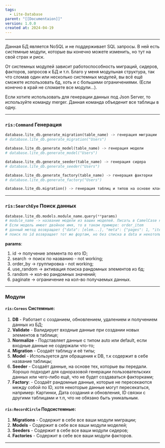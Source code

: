 ```yaml
---
tags:
  - Lite-Database
parent: "[[Documentaion]]"
version: 1.0.0
created at: 2024-04-19
---
```

---

Данная БД является NoSQL и не поддерживает SQL запросы. В ней есть системные модули, которые вы конечно можете изменить, но тут на свой страх и риск.

От системных модулей зависит работоспособность миграций, сидеров, факторов, запросов к БД и т.п. Благо у меня модульная структура, так что сломав один или несколько системных модулей, вы всё ещё сможете использовать бд, хоть и с большими ограничениями. (Если конечно в край не сломаете все модули...).

Если хотите использовать для генерации данных под Json Server, то используйте команду merger. Данная команда объеденит все таблицы в одну.

---

### `ris:Command` Генерация

```python  
database.lite_db.generate_migration(table_name) -> генерация миграции
# database.lite_db.generate_migration("Users")

database.lite_db.generate_model(table_name) -> генерация модели
# database.lite_db.generate_model("Users")

database.lite_db.generate_seeder(table_name) -> генерация сидера
# database.lite_db.generate_seeder("Users")

database.lite_db.generate_factory(table_name) -> генерация факторки
# database.lite_db.generate_factory("Users")

database.lite_db.migration() -> генерация таблиц и типов на основе класса миграции    database.lite_db.seeder() -> генерация данных    database.lite_db.factory() -> database.lite_db.fresh() -> регенерация всех данных (таблицы, типы, сидеров и фактороки)
```  

---

### `ris:SearchEye` Поиск данных  
```python  
database.lite_db.models.module_name.query(**params)    
# module_name -> название модели из ваших моделей. Писать в CamelCase не надо.
# Если модель имеет двойное имя, то в таком примере: order_item
# данный метод возвращает {"data": [elem...], "meta": {"pages": 1, "items": 0, "total_items": 0}}
# поиск по id возвращает тот же фортам, но без списка в data и некотопых ключей в meta
```  

**params**:  
1. id -> получение элемента по его ID;  
2. search -> поиск по названию - not working;  
3. order_by -> группировка - not working;  
4. use_random -> активация поиска рандомных элементов из бд;  
5. random -> кол-во рандомных значений;  
6. paginate -> ограничение на кол-во получаемых данных.  
  
---  
  
### Модули  
  
#### `ris:Coreos` Системные:  
1. **DB** - Работает с созданием, обновлением, удалением и получением данных из БД;  
2. **Validate** - Валидирует входные данные при создании новых элементов в таблице;
3. **Normalize** - Подставляет данные с типом auto или default, если входные данные не содержали что-то;
4. **Migration** - Создаёт таблицу и её типы;
5. **Model** - Используется для обращения к DB, т.к содержит в себе название таблицы;
6. **Seeder** - Создаёт данные, на основе тех, которые вы передали. Хорошо подходит для одноразовой генерации пользовательских данных или чего-либо ещё, что не будет создаваться факторками;
7. **Factory**: - Создаёт рандомные данные, которые не пересекаются между собой по ID, хотя некоторые данные могут пересекаться, например: Картинки, Дата создания и обновления, ID связки с другими таблицами и т.п, что не обязано быть уникальным.
#### `ris:RecordCircle` Подсистемные:  
1. **Migrations** - Содержит в себе все ваши модули миграции;
2. **Models** - Содержит в себе все ваши модули моделей;
3. **Seeders** - Содержит в себе все ваши модули сидеров;
4. **Factories** - Содержит в себе все ваши модули факторов.

---